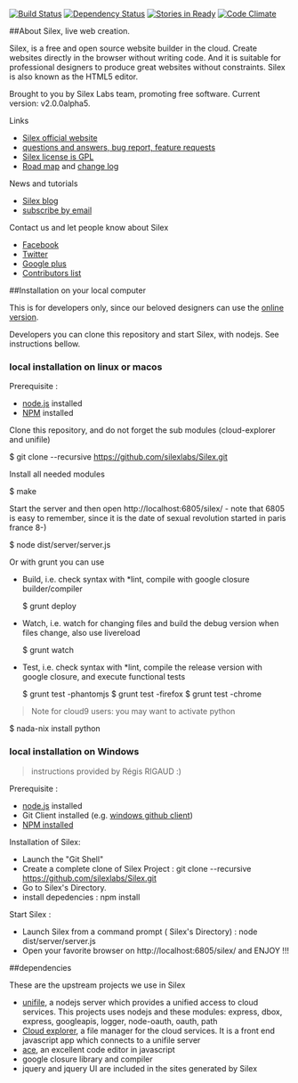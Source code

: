 
[![Build Status](https://travis-ci.org/silexlabs/Silex.png?branch=master)](https://travis-ci.org/silexlabs/Silex)
[![Dependency Status](https://gemnasium.com/silexlabs/Silex.png)](https://gemnasium.com/silexlabs/Silex)
[![Stories in Ready](https://badge.waffle.io/silexlabs/silex.png?label=ready)](http://waffle.io/silexlabs/silex)
[![Code Climate](https://codeclimate.com/github/silexlabs/Silex.png)](https://codeclimate.com/github/silexlabs/Silex)

##About Silex, live web creation.

Silex, is a free and open source website builder in the cloud. Create websites directly in the browser without writing code. And it is suitable for professional designers to produce great websites without constraints. Silex is also known as the HTML5 editor.

Brought to you by Silex Labs team, promoting free software. Current version: v2.0.0alpha5.

Links
* [Silex official website](http://www.silex.me/)
* [questions and answers, bug report, feature requests](http://www.silexlabs.org/silex/)
* [Silex license is GPL](http://www.silexlabs.org/silex/silex-licensing/)
* [Road map](https://github.com/silexlabs/Silex/blob/master/docs/roadmap.md) and [change log](https://github.com/silexlabs/Silex/blob/master/docs/change-log.md)

News and tutorials

* [Silex blog](http://www.silexlabs.org/category/the-blog/blog-silex/)
* [subscribe by email](http://eepurl.com/F48q5)

Contact us and let people know about Silex

* [Facebook](http://www.facebook.com/silexlabs)
* [Twitter](https://twitter.com/silexlabs)
* [Google plus](https://plus.google.com/communities/107373636457908189681)
* [Contributors list](https://github.com/silexlabs/Silex/blob/master/docs/contributors.md)


##Installation on your local computer

This is for developers only, since our beloved designers can use the [online version](http://www.silex.me/).

Developers you can clone this repository and start Silex, with nodejs. See instructions bellow.

### local installation on linux or macos

Prerequisite :

* [node.js](http://nodejs.org/) installed
* [NPM](https://npmjs.org/) installed

Clone this repository, and do not forget the sub modules (cloud-explorer and unifile)

  $ git clone --recursive https://github.com/silexlabs/Silex.git

Install all needed modules

  $ make

Start the server and then open http://localhost:6805/silex/ - note that 6805 is easy to remember, since it is the date of sexual revolution started in paris france 8-)

  $ node dist/server/server.js

Or with grunt you can use

* Build, i.e. check syntax with *lint, compile with google closure builder/compiler

  $ grunt deploy

* Watch, i.e. watch for changing files and build the debug version when files change, also use livereload

  $ grunt watch

* Test, i.e. check syntax with *lint, compile the release version with google closure, and execute functional tests

  $ grunt test -phantomjs
  $ grunt test -firefox
  $ grunt test -chrome

> Note for cloud9 users: you may want to activate python

  $ nada-nix install python

### local installation on Windows

> instructions provided by Régis RIGAUD :)

Prerequisite :

* [node.js](http://nodejs.org/) installed
* Git Client installed (e.g. [windows github client](http://windows.github.com/))
* [NPM installed](https://npmjs.org/)

Installation of Silex:

* Launch the "Git Shell"
* Create a complete clone of Silex Project : git clone --recursive https://github.com/silexlabs/Silex.git
* Go to Silex's Directory.
* install depedencies  : npm install

Start Silex :

* Launch Silex from a command prompt ( Silex's Directory) : node dist/server/server.js
* Open your favorite browser on http://localhost:6805/silex/ and ENJOY !!!

##dependencies

These are the upstream projects we use in Silex

* [unifile](https://github.com/silexlabs/unifile), a nodejs server which provides a unified access to cloud services. This projects uses nodejs and these modules: express, dbox, express, googleapis, logger, node-oauth, oauth, path
* [Cloud explorer](https://github.com/silexlabs/cloud-explorer), a file manager for the cloud services. It is a front end javascript app which connects to a unifile server
* [ace](http://ace.c9.me/), an excellent code editor in javascript
* google closure library and compiler
* jquery and jquery UI are included in the sites generated by Silex

